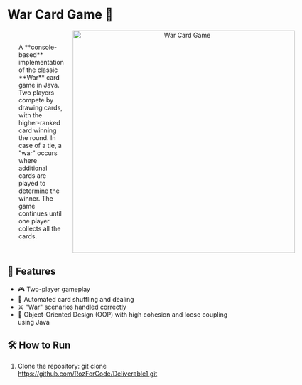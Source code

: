 # War Card Game 🎴
<div style="display: flex; align-items: center; justify-content: space-between; width: 90%; margin: auto;">
   <div style="flex: 1; padding-right: 20px;">
      <p>
         A **console-based** implementation of the classic **War** card game in Java. Two players compete by drawing cards, with the higher-ranked card winning the round. In case of a tie, a "war" occurs where additional cards are played to determine the winner. The game continues until one player collects all the cards.
      </p>
   </div>
   <div style="flex: 1; text-align: center;">
      <img src="https://github.com/user-attachments/assets/7e2d9b0f-ec3f-430e-940c-02830182c99c" alt="War Card Game" style="width: 500px; height: auto;" />
   </div>
</div>


## 📌 Features
- 🎮 Two-player gameplay
- 🔄 Automated card shuffling and dealing
- ⚔️ "War" scenarios handled correctly
- 📜 Object-Oriented Design (OOP) with high cohesion and loose coupling using Java

## 🛠️ How to Run
1. Clone the repository:
   git clone https://github.com/RozForCode/Deliverable1.git


